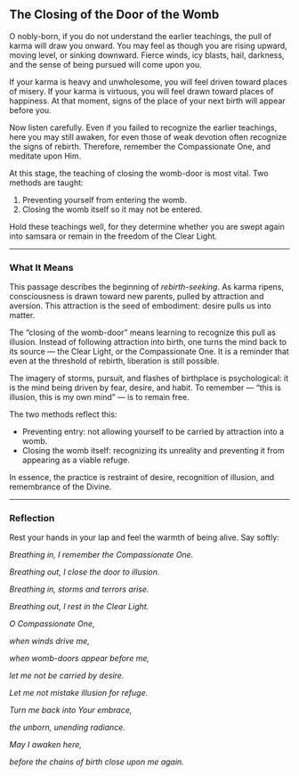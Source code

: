 ## The Closing of the Door of the Womb

O nobly-born, if you do not understand the earlier teachings, the pull of karma will draw you onward. You may feel as though you are rising upward, moving level, or sinking downward. Fierce winds, icy blasts, hail, darkness, and the sense of being pursued will come upon you.

If your karma is heavy and unwholesome, you will feel driven toward places of misery. If your karma is virtuous, you will feel drawn toward places of happiness. At that moment, signs of the place of your next birth will appear before you.

Now listen carefully. Even if you failed to recognize the earlier teachings, here you may still awaken, for even those of weak devotion often recognize the signs of rebirth. Therefore, remember the Compassionate One, and meditate upon Him.

At this stage, the teaching of closing the womb-door is most vital. Two methods are taught:

1. Preventing yourself from entering the womb.
2. Closing the womb itself so it may not be entered.

Hold these teachings well, for they determine whether you are swept again into samsara or remain in the freedom of the Clear Light.

---

### What It Means

This passage describes the beginning of *rebirth-seeking*. As karma ripens, consciousness is drawn toward new parents, pulled by attraction and aversion. This attraction is the seed of embodiment: desire pulls us into matter.

The “closing of the womb-door” means learning to recognize this pull as illusion. Instead of following attraction into birth, one turns the mind back to its source — the Clear Light, or the Compassionate One. It is a reminder that even at the threshold of rebirth, liberation is still possible.

The imagery of storms, pursuit, and flashes of birthplace is psychological: it is the mind being driven by fear, desire, and habit. To remember — “this is illusion, this is my own mind” — is to remain free.

The two methods reflect this:

* Preventing entry: not allowing yourself to be carried by attraction into a womb.
* Closing the womb itself: recognizing its unreality and preventing it from appearing as a viable refuge.

In essence, the practice is restraint of desire, recognition of illusion, and remembrance of the Divine.

---


### Reflection


Rest your hands in your lap and feel the warmth of being alive. Say softly:


*Breathing in, I remember the Compassionate One.*

*Breathing out, I close the door to illusion.*

*Breathing in, storms and terrors arise.*

*Breathing out, I rest in the Clear Light.*


*O Compassionate One,*

*when winds drive me,*

*when womb-doors appear before me,*

*let me not be carried by desire.*

*Let me not mistake illusion for refuge.*

*Turn me back into Your embrace,*

*the unborn, unending radiance.*

*May I awaken here,*

*before the chains of birth close upon me again.*
